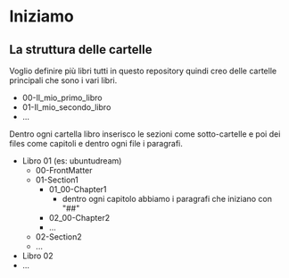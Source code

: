 # Iniziamo<a name="00-01"></a>


## La struttura delle cartelle

Voglio definire più libri tutti in questo repository quindi creo delle cartelle principali che sono i vari libri.

- 00-Il_mio_primo_libro
- 01-Il_mio_secondo_libro
- ...

Dentro ogni cartella libro inserisco le sezioni come sotto-cartelle e poi dei files come capitoli e dentro ogni file i paragrafi.

- Libro 01 (es: ubuntudream)
    - 00-FrontMatter
    - 01-Section1
        - 01_00-Chapter1
            - dentro ogni capitolo abbiamo i paragrafi che iniziano con "##"
        - 02_00-Chapter2
        - ...
    - 02-Section2
    - ...
- Libro 02
- ...